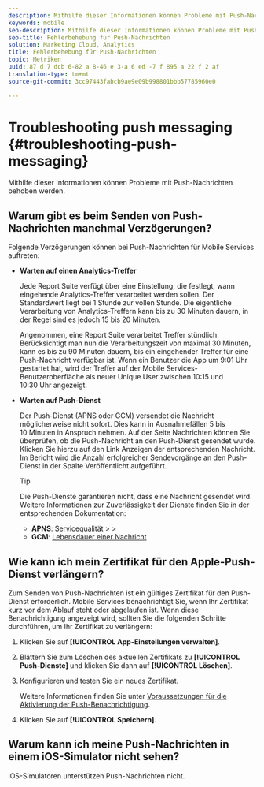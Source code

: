 ```yaml
---
description: Mithilfe dieser Informationen können Probleme mit Push-Nachrichten behoben werden.
keywords: mobile
seo-description: Mithilfe dieser Informationen können Probleme mit Push-Nachrichten behoben werden.
seo-title: Fehlerbehebung für Push-Nachrichten
solution: Marketing Cloud, Analytics
title: Fehlerbehebung für Push-Nachrichten
topic: Metriken
uuid: 87 d 7 dcb 6-82 a 8-46 e 3-a 6 ed -7 f 895 a 22 f 2 af
translation-type: tm+mt
source-git-commit: 3cc97443fabcb9ae9e09b998801bbb57785960e0

---
```



# Troubleshooting push messaging {#troubleshooting-push-messaging}

Mithilfe dieser Informationen können Probleme mit Push-Nachrichten behoben werden.

## Warum gibt es beim Senden von Push-Nachrichten manchmal Verzögerungen?

Folgende Verzögerungen können bei Push-Nachrichten für Mobile Services auftreten:

* **Warten auf einen Analytics-Treffer**

   Jede Report Suite verfügt über eine Einstellung, die festlegt, wann eingehende Analytics-Treffer verarbeitet werden sollen. Der Standardwert liegt bei 1 Stunde zur vollen Stunde. Die eigentliche Verarbeitung von Analytics-Treffern kann bis zu 30 Minuten dauern, in der Regel sind es jedoch 15 bis 20 Minuten.

   Angenommen, eine Report Suite verarbeitet Treffer stündlich. Berücksichtigt man nun die Verarbeitungszeit von maximal 30 Minuten, kann es bis zu 90 Minuten dauern, bis ein eingehender Treffer für eine Push-Nachricht verfügbar ist. Wenn ein Benutzer die App um 9:01 Uhr gestartet hat, wird der Treffer auf der Mobile Services-Benutzeroberfläche als neuer Unique User zwischen 10:15 und 10:30 Uhr angezeigt.

* **Warten auf Push-Dienst**

   Der Push-Dienst (APNS oder GCM) versendet die Nachricht möglicherweise nicht sofort. Dies kann in Ausnahmefällen 5 bis 10 Minuten in Anspruch nehmen. Auf der Seite Nachrichten können Sie überprüfen, ob die Push-Nachricht an den Push-Dienst gesendet wurde. Klicken Sie hierzu auf den Link Anzeigen der entsprechenden Nachricht. Im Bericht wird die Anzahl erfolgreicher Sendevorgänge an den Push-Dienst in der Spalte Veröffentlicht aufgeführt.

   >[!TIP]
   >
   >Die Push-Dienste garantieren nicht, dass eine Nachricht gesendet wird. Weitere Informationen zur Zuverlässigkeit der Dienste finden Sie in der entsprechenden Dokumentation:
   >
   >* **APNS**: [Servicequalität](https://developer.apple.com/documentation/usernotifications)
      >
      >
   * **GCM**: [Lebensdauer einer Nachricht](https://developers.google.com/cloud-messaging/concept-options)


## Wie kann ich mein Zertifikat für den Apple-Push-Dienst verlängern?

Zum Senden von Push-Nachrichten ist ein gültiges Zertifikat für den Push-Dienst erforderlich. Mobile Services benachrichtigt Sie, wenn Ihr Zertifikat kurz vor dem Ablauf steht oder abgelaufen ist. Wenn diese Benachrichtigung angezeigt wird, sollten Sie die folgenden Schritte durchführen, um Ihr Zertifikat zu verlängern:

1. Klicken Sie auf **[!UICONTROL App-Einstellungen verwalten]**.
2. Blättern Sie zum Löschen des aktuellen Zertifikats zu **[!UICONTROL Push-Dienste]** und klicken Sie dann auf **[!UICONTROL Löschen]**.
3. Konfigurieren und testen Sie ein neues Zertifikat.

   Weitere Informationen finden Sie unter [Voraussetzungen für die Aktivierung der Push-Benachrichtigung](/help/using/c-manage-app-settings/c-mob-confg-app/configure-push-messaging/prerequisites-push-messaging.md).

4. Klicken Sie auf **[!UICONTROL Speichern]**.

## Warum kann ich meine Push-Nachrichten in einem iOS-Simulator nicht sehen?

iOS-Simulatoren unterstützen Push-Nachrichten nicht.
